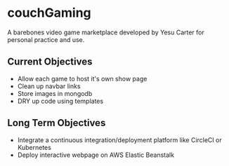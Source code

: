 # couchGaming
A barebones video game marketplace developed by Yesu Carter for personal practice and use.
## Current Objectives
* Allow each game to host it's own show page
* Clean up navbar links
* Store images in mongodb
* DRY up code using templates
## Long Term Objectives
* Integrate a continuous integration/deployment platform like CircleCI or Kubernetes
* Deploy interactive webpage on AWS Elastic Beanstalk
